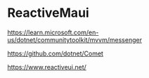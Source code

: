 # ReactiveMaui

https://learn.microsoft.com/en-us/dotnet/communitytoolkit/mvvm/messenger

https://github.com/dotnet/Comet

https://www.reactiveui.net/
